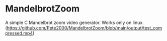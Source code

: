 # MandelbrotZoom
A simple C Mandelbrot zoom video generator.
Works only on linux.
(https://github.com/Pete2000/MandelbrotZoom/blob/main/output/test_compressed.mp4)
